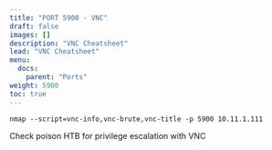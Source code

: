 ```yaml
---
title: "PORT 5900 - VNC"
draft: false
images: []
description: "VNC Cheatsheet"
lead: "VNC Cheatsheet"
menu:
  docs:
    parent: "Ports"
weight: 5900
toc: true
---
```


```
nmap --script=vnc-info,vnc-brute,vnc-title -p 5900 10.11.1.111
```
Check poison HTB for privilege escalation with VNC